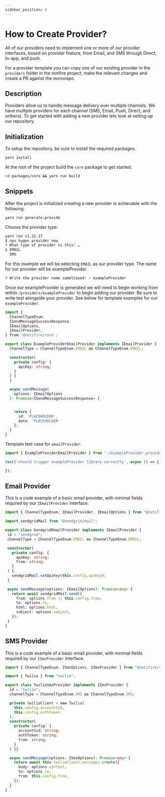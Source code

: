 ```yaml
---
sidebar_position: 4
---
```


# How to Create Provider?
All of our providers need to implement one or more of our provider interfaces, based on provider feature, from Email, and SMS through Direct, In-app, and push.

For a provider template you can copy one of our existing provider in the `providers` folder in the notifire project, make the relevant changes and create a PR against the monorepo.

## Description

Providers allow us to handle message delivery over multiple channels. We have multiple providers for each channel (SMS, Email, Push, Direct, and orthers). To get started with adding a new provider lets look at setting up our repository. 

## Initialization

To setup the repository, be sure to install the required packages. 

```zsh
yarn install
```

At the root of the project build the `core` package to get started.

```zsh
cd packages/core && yarn run build
```

## Snippets

After the project is initialized creating a new provider is achievable with the following.

```zsh
yarn run generate:provide
```

Choose the provider type.

```zsh
yarn run v1.22.17
$ npx hygen provider new
? What type of provider is this? … 
❯ EMAIL
  SMS
```

For this example we will be selecting `EMAIL` as our provider type. The name for our provider will be exampleProvider.

```zsh
? Write the provider name camelCased: › exampleProvider
```

Once our exampleProvider is generated we will need to begin working from within `/providers/exampleProvider` to begin adding our provider. Be sure to write test alongside your provider. See below for template examples for our `exampleProvider`.

```ts
import {
  ChannelTypeEnum,
  ISendMessageSuccessResponse,
  IEmailOptions,
  IEmailProvider,
} from '@notifire/core';

export class ExampleProviderEmailProvider implements IEmailProvider {
  channelType = ChannelTypeEnum.EMAIL as ChannelTypeEnum.EMAIL;

  constructor(
    private config: {
      apiKey: string;
    }
  ) {
  }

  async sendMessage(
    options: IEmailOptions
  ): Promise<ISendMessageSuccessResponse> {


    return {
      id: 'PLACEHOLDER',
      date: 'PLACEHOLDER'
    };
  }
}
```

Template test case for `emailProvider`.

```ts
import { ExampleProviderEmailProvider } from './exampleProvider.provider';

test('should trigger exampleProvider library correctly', async () => {

});
```

## Email Provider

This is a code example of a basic email provider, with minimal fields required by our ``` IEmailProvider ``` interface.

 ```ts
import { ChannelTypeEnum, IEmailProvider, IEmailOptions } from "@notifire/core";

import sendgridMail from "@sendgrid/mail";

export class SendgridEmailProvider implements IEmailProvider {
  id = "sendgrid";
  channelType = ChannelTypeEnum.EMAIL as ChannelTypeEnum.EMAIL;

  constructor(
    private config: {
      apiKey: string;
      from: string;
    }
  ) {
    sendgridMail.setApiKey(this.config.apiKey);
  }

  async sendMessage(options: IEmailOptions): Promise<any> {
    return await sendgridMail.send({
      from: options.from || this.config.from,
      to: options.to,
      html: options.html,
      subject: options.subject,
    });
  }
}
 ```

## SMS Provider

This is a code example of a basic email provider, with minimal fields required by our ``` ISmsProvider ``` interface.

```typescript
import { ChannelTypeEnum, ISmsOptions, ISmsProvider } from "@notifire/core";

import { Twilio } from "twilio";

export class TwilioSmsProvider implements ISmsProvider {
  id = "twilio";
  channelType = ChannelTypeEnum.SMS as ChannelTypeEnum.SMS;

  private twilioClient = new Twilio(
    this.config.accountSid,
    this.config.authToken
  );
  constructor(
    private config: {
      accountSid: string;
      authToken: string;
      from: string;
    }
  ) {}

  async sendMessage(options: ISmsOptions): Promise<any> {
    return await this.twilioClient.messages.create({
      body: options.content,
      to: options.to,
      from: this.config.from,
    });
  }
}
```

[github-template]: https://github.com/notifirehq/provider-template
